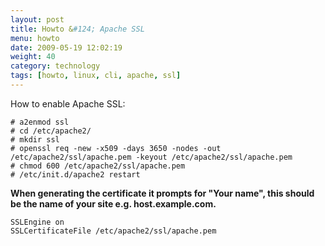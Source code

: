 ```yaml
---
layout: post
title: Howto &#124; Apache SSL
menu: howto
date: 2009-05-19 12:02:19
weight: 40
category: technology
tags: [howto, linux, cli, apache, ssl]
---
```


How to enable Apache SSL:

    # a2enmod ssl
    # cd /etc/apache2/
    # mkdir ssl
    # openssl req -new -x509 -days 3650 -nodes -out /etc/apache2/ssl/apache.pem -keyout /etc/apache2/ssl/apache.pem
    # chmod 600 /etc/apache2/ssl/apache.pem
    # /etc/init.d/apache2 restart

<!--more-->

**When generating the certificate it prompts for "Your name", this should be the name of your site e.g. host.example.com.**

    SSLEngine on
    SSLCertificateFile /etc/apache2/ssl/apache.pem
